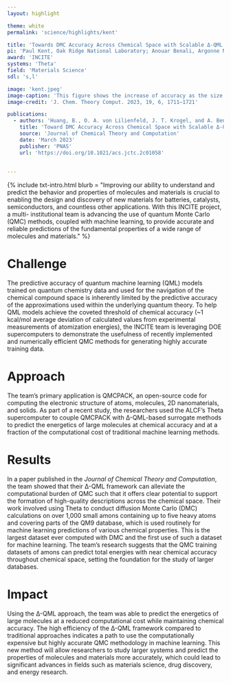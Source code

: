 ```yaml
---
layout: highlight

theme: white
permalink: 'science/highlights/kent'

title: 'Towards DMC Accuracy Across Chemical Space with Scalable Δ-QML'
pi: 'Paul Kent, Oak Ridge National Laboratory; Anouar Benali, Argonne National Laboratory'
award: 'INCITE'
systems: 'Theta'
field: 'Materials Science'
sdl: 's,l'

image: 'kent.jpeg' 
image-caption: 'This figure shows the increase of accuracy as the size of the molecular fragment (amon) is increased to reach chemical accuracy.'
image-credit: 'J. Chem. Theory Comput. 2023, 19, 6, 1711–1721'

publications:
  - authors: 'Huang, B., O. A. von Lilienfeld, J. T. Krogel, and A. Benali'
    title: 'Toward DMC Accuracy Across Chemical Space with Scalable Δ-QML'
    source: 'Journal of Chemical Theory and Computation'
    date: 'March 2023'
    publisher: 'PNAS'
    url: 'https://doi.org/10.1021/acs.jctc.2c01058'
    
    
---
```


{% include txt-intro.html 
    blurb = "Improving our ability to understand and predict the behavior and properties of molecules and materials is crucial to enabling the design and discovery of new materials for batteries, catalysts, semiconductors, and countless other applications. With this INCITE project, a multi- institutional team is advancing the use of quantum Monte Carlo (QMC) methods, coupled with machine learning, to provide accurate and reliable predictions of the fundamental properties of a wide range of molecules and materials."
%}



# Challenge

The predictive accuracy of quantum machine learning (QML) models trained on quantum chemistry data and used for the navigation of the chemical compound space is inherently limited by the predictive accuracy of the approximations used within the underlying quantum theory. To help QML models achieve the coveted threshold of chemical accuracy (~1 kcal/mol average deviation of calculated values from experimental measurements of atomization energies), the INCITE team is leveraging DOE supercomputers to demonstrate the usefulness of recently implemented and numerically efficient QMC methods for generating highly accurate training data.



# Approach

The team’s primary application is QMCPACK, an open-source code for computing the electronic structure of atoms, molecules, 2D nanomaterials, and solids. As part of a recent study, the researchers used the ALCF’s Theta supercomputer to couple QMCPACK with Δ-QML-based surrogate methods to predict the energetics of large molecules at chemical accuracy and at a fraction of the computational cost of traditional machine learning methods.



# Results

In a paper published in the _Journal of Chemical Theory and Computation_, the team showed that their Δ-QML framework can alleviate the computational burden of QMC such that it offers clear potential to support the formation of high-quality descriptions across the chemical space. Their work involved using Theta to conduct diffusion Monte Carlo (DMC) calculations on over 1,000 small amons containing up to five heavy atoms and covering parts of the QM9 database, which is used routinely for machine learning predictions of various chemical properties. This is the largest dataset ever computed with DMC and the first use of such a dataset for machine learning. The team’s research suggests that the QMC training datasets of amons can predict total energies with near chemical accuracy throughout chemical space, setting the foundation for the study of larger databases.


# Impact

Using the Δ-QML approach, the team was able to predict the energetics of large molecules at a reduced computational cost while maintaining chemical accuracy. The high efficiency of the Δ-QML framework compared to traditional approaches indicates a path to use the computationally expensive but highly accurate QMC methodology in machine learning. This new method will allow researchers to study larger systems and predict the properties of molecules and materials more accurately, which could lead to significant advances in fields such as materials science, drug discovery, and energy research.

